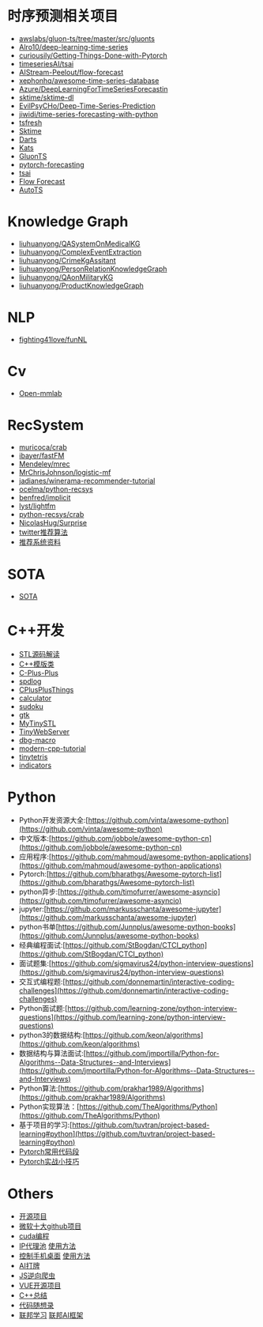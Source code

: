 

# 时序预测相关项目

- [awslabs/gluon-ts/tree/master/src/gluonts](https://github.com/awslabs/gluon-ts/tree/master/src/gluonts)
- [Alro10/deep-learning-time-series](https://github.com/Alro10/deep-learning-time-series)
- [curiousily/Getting-Things-Done-with-Pytorch](https://github.com/curiousily/Getting-Things-Done-with-Pytorch)
- [timeseriesAI/tsai](https://github.com/timeseriesAI/tsai)
- [AIStream-Peelout/flow-forecast](https://github.com/AIStream-Peelout/flow-forecast)
- [xephonhq/awesome-time-series-database](https://github.com/xephonhq/awesome-time-series-database)
- [Azure/DeepLearningForTimeSeriesForecastin](https://github.com/Azure/DeepLearningForTimeSeriesForecasting)
- [sktime/sktime-dl](https://github.com/sktime/sktime-dl)
- [EvilPsyCHo/Deep-Time-Series-Prediction](https://github.com/EvilPsyCHo/Deep-Time-Series-Prediction)
- [jiwidi/time-series-forecasting-with-python](https://github.com/jiwidi/time-series-forecasting-with-python)
- [tsfresh](https://tsfresh.readthedocs.io/en/latest/)
- [Sktime](https://www.sktime.org/en/stable/estimator_overview.html)
- [Darts](https://github.com/unit8co/darts)
- [Kats](https://github.com/facebookresearch/Kats)
- [GluonTS](https://github.com/awslabs/gluon-ts)
- [pytorch-forecasting](https://github.com/jdb78/pytorch-forecasting)
- [tsai](https://github.com/timeseriesAI/tsai)
- [Flow Forecast](https://github.com/AIStream-Peelout/flow-forecast)
- [AutoTS](https://github.com/winedarksea/AutoTS)

# Knowledge Graph

- [liuhuanyong/QASystemOnMedicalKG](https://github.com/liuhuanyong/QASystemOnMedicalKG)
- [liuhuanyong/ComplexEventExtraction](https://github.com/liuhuanyong/ComplexEventExtraction)
- [liuhuanyong/CrimeKgAssitant](https://github.com/liuhuanyong/CrimeKgAssitant)
- [liuhuanyong/PersonRelationKnowledgeGraph](https://github.com/liuhuanyong/PersonRelationKnowledgeGraph)
- [liuhuanyong/QAonMilitaryKG](https://github.com/liuhuanyong/QAonMilitaryKG)
- [liuhuanyong/ProductKnowledgeGraph](https://github.com/liuhuanyong/ProductKnowledgeGraph)

# NLP

- [fighting41love/funNL](https://github.com/fighting41love/funNL)

# Cv
- [Open-mmlab](https://github.com/open-mmlab/mmdetection)

# RecSystem

- [muricoca/crab](https://github.com/muricoca/crab)
- [ibayer/fastFM](https://github.com/ibayer/fastFM)
- [Mendeley/mrec](https://github.com/mendeley/mrec)
- [MrChrisJohnson/logistic-mf](https://github.com/MrChrisJohnson/logistic-mf)
- [jadianes/winerama-recommender-tutorial](https://github.com/jadianes/winerama-recommender-tutorial)
- [ocelma/python-recsys](https://github.com/ocelma/python-recsys)
- [benfred/implicit](https://github.com/benfred/implicit)
- [lyst/lightfm](https://github.com/lyst/lightfm)
- [python-recsys/crab](https://github.com/python-recsys/crab)
- [NicolasHug/Surprise](https://github.com/NicolasHug/Surprise)
- [twitter推荐算法](https://github.com/twitter/the-algorithm)
- [推荐系统资料](https://github.com/Microstrong0305/RecSys)

# SOTA

- [SOTA](https://mp.weixin.qq.com/s/crumPYigHPVHIIULKZpEww)


# C++开发

- [STL源码解读](https://github.com/FunctionDou/STL)
- [C++模版类](https://github.com/wuye9036/CppTemplateTutorial)
- [C-Plus-Plus](https://github.com/TheAlgorithms/C-Plus-Plus)
- [spdlog](https://github.com/gabime/spdlog)
- [CPlusPlusThings](https://github.com/Light-City/CPlusPlusThings)
- [calculator](https://github.com/microsoft/calculator)
- [sudoku](https://github.com/mayerui/sudoku)
- [gtk](https://github.com/Qalculate/qalculate-gtk)
- [MyTinySTL](https://github.com/Alinshans/MyTinySTL)
- [TinyWebServer](https://github.com/qinguoyi/TinyWebServer)
- [dbg-macro](https://github.com/sharkdp/dbg-macro)
- [modern-cpp-tutorial](https://github.com/changkun/modern-cpp-tutorial)
- [tinytetris](https://github.com/taylorconor/tinytetris)
- [indicators](https://github.com/p-ranav/indicators)

# Python

- Python开发资源大全:[https://github.com/vinta/awesome-python](https://github.com/vinta/awesome-python)
- 中文版本:[https://github.com/jobbole/awesome-python-cn](https://github.com/jobbole/awesome-python-cn)
- 应用程序:[https://github.com/mahmoud/awesome-python-applications](https://github.com/mahmoud/awesome-python-applications)
- Pytorch:[https://github.com/bharathgs/Awesome-pytorch-list](https://github.com/bharathgs/Awesome-pytorch-list)
- python异步:[https://github.com/timofurrer/awesome-asyncio](https://github.com/timofurrer/awesome-asyncio)
- jupyter:[https://github.com/markusschanta/awesome-jupyter](https://github.com/markusschanta/awesome-jupyter)
- python书单[https://github.com/Junnplus/awesome-python-books](https://github.com/Junnplus/awesome-python-books)
- 经典编程面试:[https://github.com/StBogdan/CTCI_python](https://github.com/StBogdan/CTCI_python)
- 面试题集:[https://github.com/sigmavirus24/python-interview-questions](https://github.com/sigmavirus24/python-interview-questions)
- 交互式编程题:[https://github.com/donnemartin/interactive-coding-challenges](https://github.com/donnemartin/interactive-coding-challenges)
- Python面试题:[https://github.com/learning-zone/python-interview-questions](https://github.com/learning-zone/python-interview-questions)
- python3的数据结构:[https://github.com/keon/algorithms](https://github.com/keon/algorithms)
- 数据结构与算法面试:[https://github.com/jmportilla/Python-for-Algorithms--Data-Structures--and-Interviews](https://github.com/jmportilla/Python-for-Algorithms--Data-Structures--and-Interviews)
- Python算法:[https://github.com/prakhar1989/Algorithms](https://github.com/prakhar1989/Algorithms)
- Python实现算法：[https://github.com/TheAlgorithms/Python](https://github.com/TheAlgorithms/Python)
- 基于项目的学习:[https://github.com/tuvtran/project-based-learning#python](https://github.com/tuvtran/project-based-learning#python)
- [Pytorch常用代码段](https://mp.weixin.qq.com/s/nFNcOd--pDpdIL2QmhV8Tw)
- [Pytorch实战小技巧](https://mp.weixin.qq.com/s/G4IIU7K1zHcRx1eDznhjew)

# Others

-  [开源项目](https://mp.weixin.qq.com/s/6-TnCHUMEIFWQVl-pIWBOA)
- [微软十大github项目](https://mp.weixin.qq.com/s/0ok7UodFyLTE8Ha5R107iQ)
- [cuda编程](https://mp.weixin.qq.com/s/0wFD5Q_U0TT32NIxy45y0g)
- [IP代理池](https://github.com/jhao104/proxy_pool) [使用方法](https://mp.weixin.qq.com/s/H7EyAzlfIYP8vuFGrEqpDw)
-  [控制手机桌面](https://github.com/Genymobile/scrcpy#summary) [使用方法](https://mp.weixin.qq.com/s/4CBFpVwbh_zPshXHgCX_vA)
-  [AI打牌](https://mp.weixin.qq.com/s/NFbKJx6V2x2XP8MfLr5BEQ)
- [JS逆向爬虫](https://mp.weixin.qq.com/s/qMWpn4anpYUbJt-HTQPQ2w)
-  [VUE开源项目](https://mp.weixin.qq.com/s/oX84u4KODNisAPJLq_3ozw)
- [C++总结](https://mp.weixin.qq.com/s/5w4xVcRuOVD-dT1WLlWkQA)
- [代码随想录](https://github.com/youngyangyang04/leetcode-master)
- [联邦学习](https://github.com/alibaba/FederatedScope) [联邦AI框架](https://github.com/FederatedAI/FATE)


 

